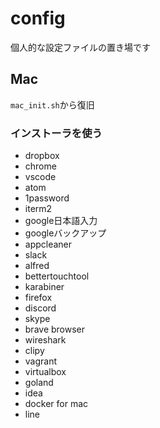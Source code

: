 # config
個人的な設定ファイルの置き場です

## Mac
`mac_init.sh`から復旧

### インストーラを使う
- dropbox
- chrome
- vscode
- atom
- 1password
- iterm2
- google日本語入力
- googleバックアップ
- appcleaner
- slack
- alfred
- bettertouchtool
- karabiner
- firefox
- discord
- skype
- brave browser
- wireshark
- clipy
- vagrant
- virtualbox
- goland
- idea
- docker for mac
- line

